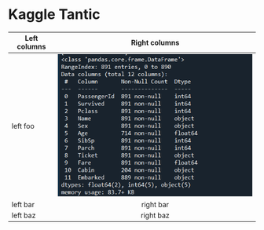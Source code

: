 # Kaggle Tantic 


| Left columns  | Right columns |
| ------------- |:-------------:|
| left foo      | ![image](https://github.com/winka/IMG/blob/main/tantic%20info.PNG?raw=true)    |
| left bar      | right bar     |
| left baz      | right baz     |
